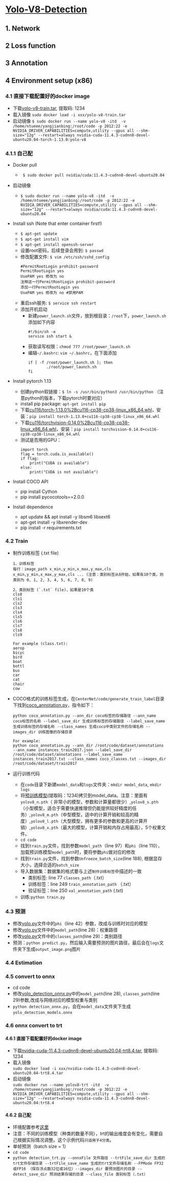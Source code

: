 #  [Yolo-V8-Detection](https://github.com/bubbliiiing/yolov8-pytorch)

## 1. Network

## 2 Loss function

## 3 Annotation


## 4 Environment setup (x86)
### 4.1 直接下载配置好的docker image
- 下载[yolo-v8-train.tar](https://pan.baidu.com/s/1H3pnld8gyJU-P3BJetDZgw), 提取码: 1234 
- 载入镜像
    `sudo docker load -i xxx/yolo-v8-train.tar`
- 启动镜像
    `$ sudo docker run --name yolo-v8 -itd  -v /home/ntueee/yangjianbing:/root/code -p 2012:22 -e NVIDIA_DRIVER_CAPABILITIES=compute,utility --gpus all --shm-size="12g" --restart=always nvidia-cuda-11.4.3-cudnn8-devel-ubuntu20.04-torch-1.13.0:yolo-v8`
### 4.1.1 自己配
- Docker pull
    - ` $ sudo docker pull nvidia/cuda:11.4.3-cudnn8-devel-ubuntu20.04`
- 启动镜像
    - `$ sudo docker run --name yolo-v8 -itd  -v /home/ntueee/yangjianbing:/root/code -p 2012:22 -e NVIDIA_DRIVER_CAPABILITIES=compute,utility --gpus all --shm-size="12g" --restart=always nvidia/cuda:11.4.3-cudnn8-devel-ubuntu20.04`
- Install ssh (Note that enter container first!)
    - `$ apt-get update`
    - `$ apt-get install vim`
    - `$ apt-get install openssh-server`
    - 设置root密码，后续登录会用到: `$ passwd`
    - 修改配置文件: `$ vim /etc/ssh/sshd_config`
        ``` 
        #PermitRootLogin prohibit-password
        PermitRootLogin yes
        UsePAM yes 修改为 no
        注释这一行PermitRootLogin prohibit-password
        添加一行PermitRootLogin yes
        UsePAM yes 修改为 no #禁用PAM
        ```
    - 重启ssh服务: `$ service ssh restart`
    - 添加开机启动
        - 新建`power_launch.sh`文件，放到根目录：`/root`下，`power_launch.sh`添加如下内容
            ```
            #!/bin/sh -e
            service ssh start &
            ```
        - 获取读写权限：`chmod 777 /root/power_launch.sh`
        - 编辑`~/.bashrc`: `vim ~/.bashrc`，在下面添加
            ```
            if [ -f /root/power_launch.sh ]; then
                    ./root/power_launch.sh
            fi
            ```
- Install pytorch 1.13
    - 创建python软链接：`$ ln -s /usr/bin/python3 /usr/bin/python` （注意python的版本，下载pytorch时要对应）
    - install pip package: `apt-get install pip`
    - 下载[cu116/torch-1.13.0%2Bcu116-cp38-cp38-linux_x86_64.whl](https://download.pytorch.org/whl/cu116/torch-1.13.0%2Bcu116-cp38-cp38-linux_x86_64.whl)，安装：`pip install torch-1.13.0+cu116-cp38-cp38-linux_x86_64.whl`
    - 下载[cu116/torchvision-0.14.0%2Bcu116-cp38-cp38-linux_x86_64.whl](https://download.pytorch.org/whl/cu116/torchvision-0.14.0%2Bcu116-cp38-cp38-linux_x86_64.whl)，安装：`pip install torchvision-0.14.0+cu116-cp38-cp38-linux_x86_64.whl`
    - 测试是否用的GPU：
        ```
        import torch
        flag = torch.cuda.is_available()
        if flag:
            print("CUDA is available")
        else:
            print("CUDA is not available")
        ```
- Install COCO API
    - pip install Cython
    - pip install pycocotools==2.0.0

- Install dependence
    - apt update && apt install -y libsm6 libxext6
    - apt-get install -y libxrender-dev
    - pip install -r requirements.txt


### 4.2 Train
- 制作训练标签 (.txt file)
    ```
    1、训练标签
    每行：image_path x_min,y_min,x_max,y_max,cls x_min,y_min,x_max,y_max,cls ... (注意：类别标签从0开始，如果有10个类，则类别为 0, 1, 2, 3, 4, 5, 6, 7, 8, 9)

    2、类别标签 (`.txt` file)，如果是10个类
    cls0
    cls1
    cls2
    cls3
    cls4
    cls5
    cls6
    cls7
    cls8
    cls9

    For example (class.txt):
    aerop
    bicyc
    bird
    boat
    bottl
    bus
    car
    cat
    chair
    cow
    ```

- COCO格式的训练标签生成，在`CenterNet/code/generate_train_label`目录下找到[coco_annotation.py](../CenterNet/code/generate_train_label/coco_annotation.py)，指令如下：
    ```
    python coco_annotation.py --ann_dir coco标签的存储路径 --ann_name coco标签的名称 --label_save_dir 生成训练标签的存储路径 --label_save_name 生成训练标签的存储名称 --class_names 生成coco中类别文件的存储名称 --images_dir 训练图像的存储目录

    For example:
    python coco_annotation.py --ann_dir /root/code/dataset/annotations --ann_name instances_train2017.json --label_save_dir /root/code/dataset/annotations --label_save_name instances_train2017.txt --class_names coco_classes.txt --images_dir /root/code/dataset/train2017
    ```

- 运行训练代码
    - 在`code`目录下新建`model_data`和`logs`文件夹：`mkdir model_data`, `mkdir logs`
    - 将[预训练模型](https://pan.baidu.com/s/1u8JTcb-qVNzRAwPe2oYxUw)(提取码：1234)拷贝到model_data。注意：里面有`yolov8_n.pth`（ 非常小的模型，参数和计算量都很少）,`yolov8_s.pth`（小型模型，适合于需要快速推理但仍能提供较好精度的任务）,`yolov8_m.pth`（中型模型，适中的计算开销和较高的精度）,`yolov8_l.pth`（大型模型，拥有更多的参数和更高的计算开销）,`yolov8_x.pth`（最大的模型，计算开销和内存占用最高），5个权重文件。
    - `cd code`
    - 找到`train.py`文件，找到参数`model_path`（line 97）和`phi`（line 110），加载预训练模型`model_path`时，要将参数`phi`做对应的修改
    - 找到`train.py`文件，找到参数`Unfreeze_batch_size`(line 188), 根据显存大小，选择合适的`batch_size`
    - 导入数据集：数据集的格式要与上述`制作训练标签`中描述的一致
        - 类别标签: line 77 `classes_path`（.txt）
        - 训练标签：line 249 `train_annotation_path` （.txt）
        - 验证标签：line 250 `val_annotation_path` (.txt)
    - 训练:`python train.py`

### 4.3 预测
- 修改[yolo.py](code/yolo.py)文件中的`phi`（line 42）参数，改成与训练时对应的模型
- 修改[yolo.py](code/yolo.py)文件中的`model_path`(line 28)：权重路径
- 修改[yolo.py](code/yolo.py)文件中的`classes_path`(line 29)：类别路径
- 预测：`python predict.py`，然后输入需要预测的图片路径，最后会在`logs`文件夹下生成`output_image.png`图片

### 4.4 Estimation


### 4.5 convert to onnx
- cd code
- 修改[yolo_detection_onnx.py](code/yolo_detection_onnx.py)中的`model_path`(line 28), `classes_path`(line 29)参数,改成与网络对应的模型权重与类别
- `python detection_onnx.py`，会在`model_data`文件夹下生成`yolo_detection_models.onnx`

### 4.6 onnx convert to trt
#### 4.6.1 直接下载配置好的docker image
- 下载[nvidia-cuda-11.4.3-cudnn8-devel-ubuntu20.04-trt8.4.tar](https://pan.baidu.com/s/1g8aaeT0655qvW9mj5UcpWg), 提取码: 1234 
- 载入镜像   
    `sudo docker load -i xxx/nvidia-cuda-11.4.3-cudnn8-devel-ubuntu20.04-trt8.4.tar`
- 启动镜像   
    `sudo docker run --name yolov8-trt -itd  -v /home/ntueee/yangjianbing:/root/code -p 3012:22 -e NVIDIA_DRIVER_CAPABILITIES=compute,utility --gpus all --shm-size="12g" --restart=always nvidia-cuda-11.4.3-cudnn8-devel-ubuntu20.04:trt8.4`
#### 4.6.2 自己配
- 环境配置参考[这里](../../02-Segmetation/yolact_trt/README.MD)
- 注意：不同的训练模型（种类的数量不同），trt的输出维度会有变化，需要自己根据实际情况调整。这个示例代码`只适用于4分类`。
- 单帧预测（batch size = 1）
- `cd code`
- `python detection_trt.py --onnxFile 文件路径 --trtFile_save_dir 生成的trt文件存储目录 --trtFile_save_name 生成的trt文件存储名称 --FPMode FP32或FP16 （保存浮点数32位或16位）--images_dir 要预测图片的目录 --detect_save_dir 预测结果存储的目录 --class_file 类别标签（.txt）`




